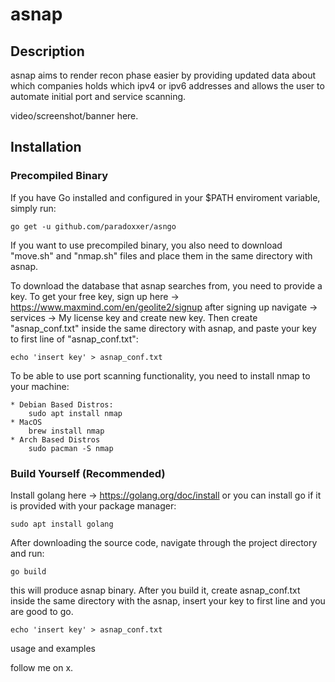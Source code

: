 # asnap

## Description
asnap aims to render recon phase easier by providing updated data about which companies holds which ipv4 or ipv6 addresses and allows the user to automate initial port and service scanning.

video/screenshot/banner here.



## Installation 
### Precompiled Binary

If you have Go installed and configured in your $PATH enviroment variable, simply run:
```
go get -u github.com/paradoxxer/asngo
```
If you want to use precompiled binary, you also need to download "move.sh" and "nmap.sh" files and place them in the same directory with asnap.

To download the database that asnap searches from, you need to provide a key. To get your free key, sign up here -> https://www.maxmind.com/en/geolite2/signup
after signing up navigate -> services -> My license key and create new key. Then create "asnap_conf.txt" inside the same directory with asnap, and paste your key to first line of "asnap_conf.txt":

```
echo 'insert key' > asnap_conf.txt 
```

To be able to use port scanning functionality, you need to install nmap to your machine:
```
* Debian Based Distros:
    sudo apt install nmap
* MacOS
    brew install nmap 
* Arch Based Distros
    sudo pacman -S nmap
```

### Build Yourself (Recommended)

Install golang here -> https://golang.org/doc/install
or you can install go if it is provided with your package manager:
```
sudo apt install golang
```
After downloading the source code, navigate through the project directory and run:
```
go build
```

this will produce asnap binary. After you build it, create asnap_conf.txt inside the same directory with the asnap, insert your key to first line and you are good to go.

```
echo 'insert key' > asnap_conf.txt 
```



usage and examples

follow me on x.





